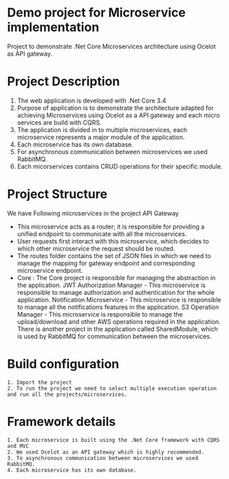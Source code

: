 # Demo project for Microservice implementation
Project to demonstrate .Net Core Microservices architecture using Ocelot as API gateway.
# Project Description
1. The web application is developed with .Net Core 3.4
2. Purpose of application is to demonstrate the architecture adapted for achieving Microservices using Ocelot as a API gateway and each micro services are build with CQRS. 
3. The application is divided in to multiple microservices, each microservice represents a major module of the application.
4. Each microservice has its own database.
5. For asynchronous communication between microservices we used RabbitMQ.
6. Each micorservices contains CRUD operations for their specific module.
# Project Structure

We have Following microservices in the project
API Gateway
   - This microservice acts as a router; it is responsible for providing a unified endpoint to communicate with all the microservices.
   - User requests first interact with this microservice, which decides to which other microservice the request should be routed.
   - The routes folder contains the set of JSON files in which we need to manage the mapping for gateway endpoint and corresponding microservice endpoint.
   - Core : The Core project is responsible for managing the abstraction in the application.
JWT Authorization Manager
    - This microservice is responsible to manage authorization and authentication for the whole application.
Notification Microservice
    - This microservice is responsible to manage all the notifications features in the application.
 S3 Operation Manager
    - This microservice is responsible to manage the upload/download and other AWS operations required in the application.
 There is another project in the application called SharedModule, which is used by RabbitMQ for communication between the microservices.
# Build configuration
    1. Import the project
    2. To run the project we need to select multiple execution operation and run all the projects/microservices.
# Framework details
    1. Each microservice is built using the .Net Core framework with CQRS and MVC
    2. We used Ocelot as an API gateway which is highly recommended.
    3. To asynchronous communication between microservices we used RabbitMQ.
    4. Each microservice has its own database.

     
